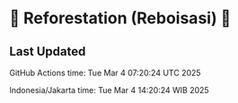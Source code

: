 
# 🌳 Reforestation (Reboisasi) 🌲

## Last Updated

GitHub Actions time: Tue Mar  4 07:20:24 UTC 2025

Indonesia/Jakarta time: Tue Mar  4 14:20:24 WIB 2025
